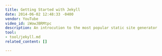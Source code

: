 ```yaml
---
title: Getting Started with Jekyll
date: 2014-06-02 12:48:33 -0400
vendor: YouTube
video_id: iWowJBRMtpc
description: An introcution to the most popular static site generator
tool:
- tool/jekyll.md
related_content: []

---
```


